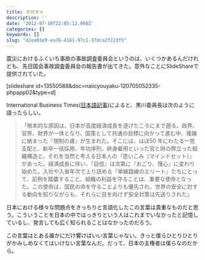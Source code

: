 ```yaml
---
title: タガタメ
description: ''
date: '2012-07-10T22:05:12.000Z'
categories: []
keywords: []
slug: "d2ea03e9-ea76-4161-97c1-37dca2f223f5"
---
```

震災におけるふくいち事故の事故調査委員会というのは、いくつかあるんだけれども、先日国会事故調査委員会の報告書が出てきた。意外なことにSlideShareで提供されていた。

\[slideshare id=13550588&doc=naiicyouyaku-120705052335-phpapp02&type=d\]

International Business Times([日本語記事](http://jp.ibtimes.com/articles/32802/20120708/37239/page1.htm))によると、黒川委員長は次のように語ったらしい。

> 「根本的な原因は、日本が高度経済成長を遂げたころにまで遡る。政界、官界、財界が一体となり、国策として共通の目標に向かって進む中、複雑に絡まった『規制の虜』が生まれた。そこには、ほぼ50 年にわたる一党支配と、新卒一括採用、年功序列、終身雇用といった官と財の際立った組織構造と、それを当然と考える日本人の『思いこみ（マインドセット）』があった。経済成長に伴い、『自信』は次第に『おごり、慢心』に変わり始めた。入社や入省年次で上り詰める『単線路線のエリート』たちにとって、前例を踏襲すること、組織の利益を守ることは、重要な使命となった。この使命は、国民の命を守ることよりも優先され、世界の安全に対する動向を知りながらも、それらに目を向けず安全対策は先送りされた」

日本における様々な問題点をきっちりと言語化したこの言葉は貴重なものだと思う。こういうことを日本の中ではっきりという人はこれまでいなかったと記憶しているし、発言しても広く知られることはなかったのだろう。

この言葉はとある誰かにだけ響けばいい言葉じゃない。きっと僕らひとりひとりがかみしめなくてはいけない言葉なんだ。だって、日本の主権者は僕らなのだから。